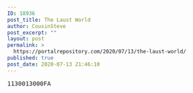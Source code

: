 ```yaml
---
ID: 18936
post_title: The Laust World
author: CousinSteve
post_excerpt: ""
layout: post
permalink: >
  https://portalrepository.com/2020/07/13/the-laust-world/
published: true
post_date: 2020-07-13 21:46:10
---
```

<pre>1130013000FA</pre>